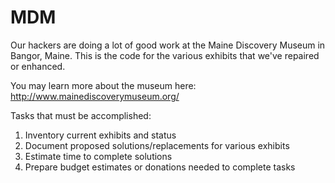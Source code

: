 MDM
===

Our hackers are doing a lot of good work at the Maine Discovery Museum in Bangor, Maine.  This is the code for the various exhibits that we've repaired or enhanced.

You may learn more about the museum here: http://www.mainediscoverymuseum.org/

Tasks that must be accomplished:

  1. Inventory current exhibits and status
  2. Document proposed solutions/replacements for various exhibits
  3. Estimate time to complete solutions
  4. Prepare budget estimates or donations needed to complete tasks
